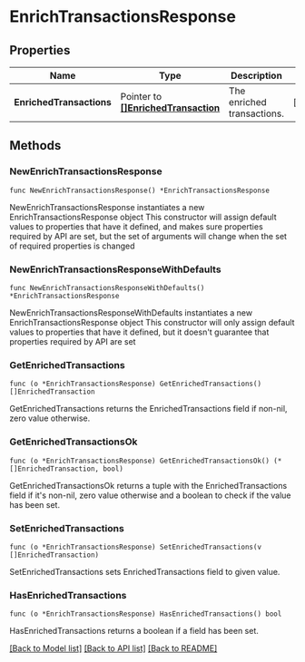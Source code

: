 # EnrichTransactionsResponse

## Properties

Name | Type | Description | Notes
------------ | ------------- | ------------- | -------------
**EnrichedTransactions** | Pointer to [**[]EnrichedTransaction**](EnrichedTransaction.md) | The enriched transactions. | [optional] 

## Methods

### NewEnrichTransactionsResponse

`func NewEnrichTransactionsResponse() *EnrichTransactionsResponse`

NewEnrichTransactionsResponse instantiates a new EnrichTransactionsResponse object
This constructor will assign default values to properties that have it defined,
and makes sure properties required by API are set, but the set of arguments
will change when the set of required properties is changed

### NewEnrichTransactionsResponseWithDefaults

`func NewEnrichTransactionsResponseWithDefaults() *EnrichTransactionsResponse`

NewEnrichTransactionsResponseWithDefaults instantiates a new EnrichTransactionsResponse object
This constructor will only assign default values to properties that have it defined,
but it doesn't guarantee that properties required by API are set

### GetEnrichedTransactions

`func (o *EnrichTransactionsResponse) GetEnrichedTransactions() []EnrichedTransaction`

GetEnrichedTransactions returns the EnrichedTransactions field if non-nil, zero value otherwise.

### GetEnrichedTransactionsOk

`func (o *EnrichTransactionsResponse) GetEnrichedTransactionsOk() (*[]EnrichedTransaction, bool)`

GetEnrichedTransactionsOk returns a tuple with the EnrichedTransactions field if it's non-nil, zero value otherwise
and a boolean to check if the value has been set.

### SetEnrichedTransactions

`func (o *EnrichTransactionsResponse) SetEnrichedTransactions(v []EnrichedTransaction)`

SetEnrichedTransactions sets EnrichedTransactions field to given value.

### HasEnrichedTransactions

`func (o *EnrichTransactionsResponse) HasEnrichedTransactions() bool`

HasEnrichedTransactions returns a boolean if a field has been set.


[[Back to Model list]](../README.md#documentation-for-models) [[Back to API list]](../README.md#documentation-for-api-endpoints) [[Back to README]](../README.md)


